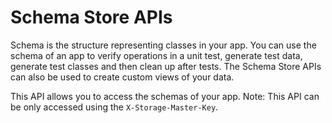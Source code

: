# Schema Store APIs

Schema is the structure representing classes in your app. You can use the schema of an app to verify operations in a unit test, generate test data, generate test classes and then clean up after tests. The Schema Store APIs can also be used to create custom views of your data.

This API allows you to access the schemas of your app. Note: This API can be only accessed using the `X-Storage-Master-Key`.
